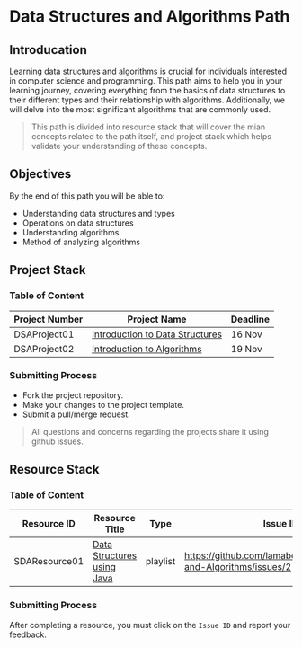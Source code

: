 # Data Structures and Algorithms Path

## Introducation
Learning data structures and algorithms is crucial for individuals interested in computer science and programming. This path aims to help you in your learning journey, 
covering everything from the basics of data structures to their different types and their relationship with algorithms. Additionally, we will delve into the most significant algorithms that are commonly used.
> This path is divided into resource stack that will cover the mian concepts related to the path itself,
> and project stack which helps validate your understanding of these concepts.


## Objectives
By the end of this path you will be able to:
- Understanding data structures and types
- Operations on data structures
- Understanding algorithms
- Method of analyzing algorithms


## Project Stack

### Table of Content

| Project Number | Project Name | Deadline |
| --- | ----------- |-------------|
DSAProject01 | [Introduction to Data Structures](https://github.com/lamabeta/Introduction-to-data-structures/tree/main) |	16 Nov
DSAProject02 | [Introduction to Algorithms](https://github.com/lamabeta/Introduction-to-algorithms/tree/main) |	19 Nov

### Submitting Process
- Fork the project repository.
- Make your changes to the project template.
- Submit a pull/merge request.
> All questions and concerns regarding the projects share it using github issues.


## Resource Stack

### Table of Content

| Resource ID  | Resource Title            | Type   | Issue ID  | Deadline  |
| ------------ | ------------------------- | ------ | ------- | --------- |
| SDAResource01 | [Data Structures using Java](https://www.youtube.com/playlist?list=PLsyeobzWxl7oRKwDi7wjrANsbhTX0IK0J) | playlist | https://github.com/lamabeta/DataStructures-and-Algorithms/issues/2 | 23 Nov |

### Submitting Process
After completing a resource, you must click on the `Issue ID` and report your feedback.

